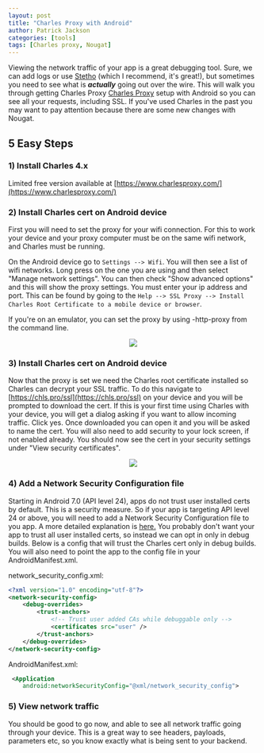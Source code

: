 ```yaml
---
layout: post
title: "Charles Proxy with Android"
author: Patrick Jackson
categories: [tools]
tags: [Charles proxy, Nougat]
---
```


Viewing the network traffic of your app is a great debugging tool.  Sure, we can add logs or use [Stetho](http://facebook.github.io/stetho/) (which I recommend, it's great!), but sometimes you need to see what is ___actually___ going out over the wire. This will walk you through getting Charles Proxy  [Charles Proxy](https://www.charlesproxy.com/) setup with Android so you can see all your requests, including SSL.  If you've used Charles in the past you may want to pay attention because there are some new changes with Nougat.

## 5 Easy Steps


### 1) Install Charles 4.x
Limited free version available at [https://www.charlesproxy.com/](https://www.charlesproxy.com/)

### 2) Install Charles cert on Android device 
 	
First you will need to set the proxy for your wifi connection.  For this to work your device and your proxy computer must be on the same wifi network, and Charles must be running.  

On the Android device go to `Settings --> Wifi`.  You will then see a list of wifi networks.  Long press on the one you are using and then select "Manage network settings".  You can then check "Show advanced options" and this will show the proxy settings.  You must enter your ip address and port.  This can be found by going to the `Help --> SSL Proxy --> Install Charles Root Certificate to a mobile device or browser`.  

If you're on an emulator, you can set the proxy by using -http-proxy from the command line.

<p align="center">
<img src="https://storage.googleapis.com/tmapp/proxy_settings.png" style="max-height: 600px; max-width: 600px;"  />
</p>

### 3) Install Charles cert on Android device 

Now that the proxy is set we need the Charles root certificate installed so Charles can decrypt your SSL traffic.  To do this navigate to [https://chls.pro/ssl](https://chls.pro/ssl) on your device and you will be prompted to download the cert.  If this is your first time using Charles with your device, you will get a dialog asking if you want to allow incoming traffic.  Click yes.  Once downloaded you can open it and you will be asked to name the cert.  You will also need to add security to your lock screen, if not enabled already.  You should now see the cert in your security settings under "View security certificates".
   
<p align="center">
<img src="https://storage.googleapis.com/tmapp/user_certs.png" style="max-height: 600px; max-width: 600px;"  />
</p>

### 4) Add a Network Security Configuration file

Starting in Android 7.0 (API level 24), apps do not trust user installed certs by default.  This is a security measure. So if your app is targeting API level 24 or above, you will need to add a Network Security Configuration file to you app.  A more detailed explanation is [here.](https://developer.android.com/training/articles/security-config.html)   You probably don't want your app to trust all user installed certs, so instead we can opt in only in debug builds.    Below is a config that will trust the Charles cert only in debug builds.  You will also need to point the app to the config file in your AndroidManifest.xml.
 
network_security_config.xml:

```xml
<?xml version="1.0" encoding="utf-8"?>
<network-security-config>
    <debug-overrides>
        <trust-anchors>
            <!-- Trust user added CAs while debuggable only -->
            <certificates src="user" />
        </trust-anchors>
    </debug-overrides>
</network-security-config>
```

AndroidManifest.xml:

```xml
 <Application
 	android:networkSecurityConfig="@xml/network_security_config">
```
 

### 5) View network traffic

You should be good to go now, and able to see all network traffic going through your device.  This is a great way to see headers, payloads, parameters etc, so you know exactly what is being sent to your backend.